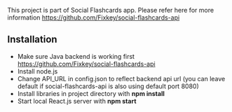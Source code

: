 This project is part of Social Flashcards app. Please refer here for more information https://github.com/Fixkey/social-flashcards-api

## Installation
- Make sure Java backend is working first https://github.com/Fixkey/social-flashcards-api
- Install node.js
- Change API_URL in config.json to reflect backend api url (you can leave default if social-flashcards-api is also using default port 8080)
- Install libraries in project directory with **npm install**
- Start local React.js server with **npm start**
